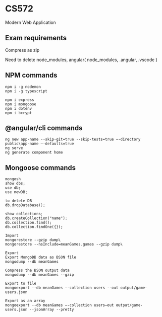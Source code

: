 # CS572
Modern Web Application

## Exam requirements
Compress as zip

Need to delete node_modules, angular( node_modules, .angular, .vscode )


## NPM commands
```
npm i -g nodemon
npm i -g typescript

npm i express
npm i mongoose
npm i dotenv
npm i bcrypt
```

## @angular/cli commands
```
ng new app-name --skip-git=true --skip-tests=true –-directory public\app-name –-defaults=true
ng serve
ng generate component home
```

## Mongoose commands

```
mongosh
show dbs;
use db;
use newDB;

to delete DB
db.dropDatabase();

show collections;
db.createCollection("name");
db.collection.find();
db.collection.findOne({});

Import
mongorestore --gzip dump\
mongorestore --nsInclude=meanGames.games --gzip dump\

Export
Export MongoDB data as BSON file
mongodump --db meanGames

Compress the BSON output data
mongodump --db meanGames --gzip

Export to file
mongoexport --db meanGames –-collection users --out output/game-users.json

Export as an array
mongoexport --db meanGames –-collection users–out output/game-users.json --jsonArray --pretty
```
